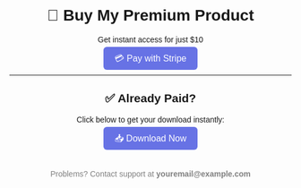 <!DOCTYPE html>
<html>
<head>
  <title>Buy & Download</title>
  <style>
    body { font-family: sans-serif; padding: 40px; text-align: center; }
    .hidden { display: none; }
    .btn {
      background-color: #6772e5;
      color: #fff;
      padding: 12px 20px;
      text-decoration: none;
      border-radius: 6px;
      font-size: 16px;
    }
  </style>
</head>
<body>
  <h1>💎 Buy My Premium Product</h1>

  <p>Get instant access for just $10</p>

  <!-- Stripe Payment Link -->
  <a class="btn" href="https://buy.stripe.com/test_cN24jV63D7fT5sIeUU">
    💳 Pay with Stripe
  </a>

  <hr>

  <h2>✅ Already Paid?</h2>
  <p>Click below to get your download instantly:</p>

  <a class="btn" href="https://drive.google.com/uc?export=download&id=1G4RzSP_ZvjuMg0XgT4_3NtqXfwU_fBt5" download>
    📥 Download Now
  </a>

  <p style="margin-top:40px; font-size: 14px; color: gray;">
    Problems? Contact support at <b>youremail@example.com</b>
  </p>
</body>
</html>
